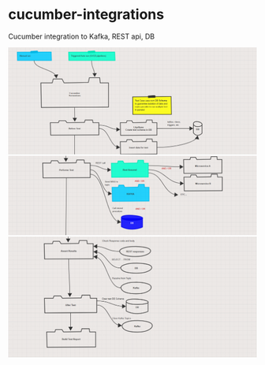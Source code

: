 # cucumber-integrations
Cucumber integration to Kafka, REST api, DB

![](/image/01-before-test.png )
![](/image/02-perform-test.png )
![](/image/03-after-test.png )